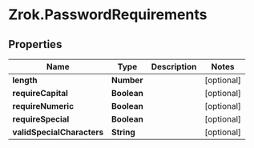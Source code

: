 # Zrok.PasswordRequirements

## Properties

Name | Type | Description | Notes
------------ | ------------- | ------------- | -------------
**length** | **Number** |  | [optional] 
**requireCapital** | **Boolean** |  | [optional] 
**requireNumeric** | **Boolean** |  | [optional] 
**requireSpecial** | **Boolean** |  | [optional] 
**validSpecialCharacters** | **String** |  | [optional] 


